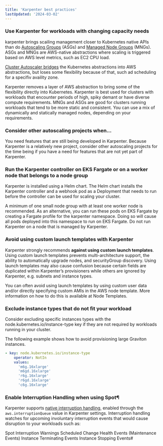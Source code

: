 ```yaml
---
title: 'Karpenter best practices'
lastUpdated: '2024-03-02'
---
```


### Use Karpenter for workloads with changing capacity needs

karpenter brings scailing management closer to Kubernetes native APIs than do [Autoscaling Groups](https://aws.amazon.com/blogs/containers/amazon-eks-cluster-multi-zone-auto-scaling-groups/) (ASGs) and [Managed Node Groups](https://docs.aws.amazon.com/ko_kr/eks/latest/userguide/managed-node-groups.html) (MNGs). ASGs and MNGs are AWS-native abstractions where scaling is triggered based on AWS level metrics, such as EC2 CPU load. 

[Cluster Autoscaler bridges](https://docs.aws.amazon.com/ko_kr/eks/latest/userguide/autoscaling.html#cluster-autoscaler) the Kubernetes abstractions into AWS abstractions, but loses some flexibility because of that, such ad scheduling for a specifiv availity zone.

Karpenter removes a layer of AWS abstraction to bring some of the flexibility directly into Kubernetes. Karpenter is best used for clusters with workloads that encounter periods of high, spiky demant or have diverse compute requirements. MNGs and ASGs are good for clusters running workloads that tend to be more static and consistent. You can use a mix of dynamically and statically managed nodes, depending on your requirements.

### Consider other autoscaling projects when...

You need features that are still being developed in Karpenter. Because Karpenter is a relatively new project, consider other autoscaling projects for the time being if you have a need for features that are not yet part of Karpenter.

### Run the Karpenter controller on EKS Fargate or on a worker node that belongs to a node group

Karpenter is installed using a Helm chart. The Helm chart installs the Karpenter controller and a webhook pod as a Deployment that needs to run before the controller can be used for scaling your cluster.

A minimum of one small node group with at least one worker node is recommended. As an alternative, you can run these pods on EKS Fargate by creating a Fargate profile for the karpenter namespace. Doing so will cause all pods deployed into this namespace to run on EKS Fargate. Do not run Karpenter on a node that is managed by Karpenter.

### Avoid using custom launch templates with Karpenter

Karpenter strongly recommends **against using custom launch templates**. Using custom launch templates prevents multi-architecture support, the ability to automatically upgrade nodes, and securityGroup discovery. Using launch templates may also cause confusion because certain fields are duplicated within Karpenter’s provisioners while others are ignored by Karpenter, e.g. subnets and instance types.

You can often avoid using launch templates by using custom user data and/or directly specifying custom AMIs in the AWS node template. More information on how to do this is available at Node Templates.

### Exclude instance types that do not fit your workload

Consider excluding specific instances types with the node.kubernetes.io/instance-type key if they are not required by workloads running in your cluster.

The following example shows how to avoid provisioning large Graviton instances.

```yaml
- key: node.kubernetes.io/instance-type
    operator: NotIn
    values:
      'm6g.16xlarge'
      'm6gd.16xlarge'
      'r6g.16xlarge'
      'r6gd.16xlarge'
      'c6g.16xlarge'
```

### Enable Interruption Handling when using Spot¶

Karpenter supports [native interruption handling](https://karpenter.sh/docs/concepts/deprovisioning/#interruption), enabled through the `aws.interruptionQueue` value in Karpenter settings. Interruption handling watches for upcoming involuntary interruption events that would cause disruption to your workloads such as:

Spot Interruption Warnings
Scheduled Change Health Events (Maintenance Events)
Instance Terminating Events
Instance Stopping Events#